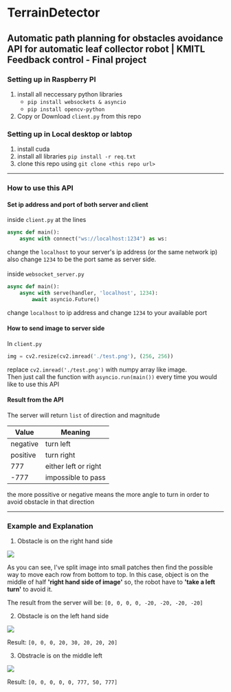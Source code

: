 # TerrainDetector
Automatic path planning for obstacles avoidance API for automatic leaf collector robot | KMITL Feedback control - Final project
-----
### Setting up in Raspberry PI
1. install all neccessary python libraries
     - `pip install websockets & asyncio`
     - `pip install opencv-python`
2. Copy or Download `client.py` from this repo

### Setting up in Local desktop or labtop
1. install cuda
2. install all libraries `pip install -r req.txt`
3. clone this repo using `git clone <this repo url>`

----
### How to use this API
#### Set ip address and port of both server and client
inside `client.py` at the lines
```python
async def main():
    async with connect("ws://localhost:1234") as ws:
```
change the `localhost` to your server's ip address (or the same network ip) also change `1234` to be the port same as server side.
<br><br>
inside `websocket_server.py`
```python
async def main():
    async with serve(handler, 'localhost', 1234):
        await asyncio.Future()
```
change `localhost` to ip address and change `1234` to your available port

#### How to send image to server side
In `client.py`
```python
img = cv2.resize(cv2.imread('./test.png'), (256, 256))
```
replace `cv2.imread('./test.png')` with numpy array like image. <br> Then just call the function with `asyncio.run(main())` every time you would like to use this API

#### Result from the API
The server will return `list` of direction and magnitude

Value | Meaning
-----|-----
negative | turn left
positive | turn right
777 | either left or right
-777 | impossible to pass

the more possitive or negative means the more angle to turn in order to avoid obstacle in that direction

---
### Example and Explanation
1. Obstacle is on the right hand side

![](https://github.com/Falight539/TerrainDetector/blob/master/im_source/split_right.png)

As you can see, I've split image into small patches then find the possible way to move each row from bottom to top.
In this case, object is on the middle of half <b>'right hand side of image'</b> so, the robot have to <b>'take a left turn'</b> to avoid it.

The result from the server will be: `[0, 0, 0, 0, -20, -20, -20, -20]`

2. Obstacle is on the left hand side

![](https://github.com/Falight539/TerrainDetector/blob/master/im_source/split_left.png)

Result: `[0, 0, 0, 20, 30, 20, 20, 20]`

3. Obstracle is on the middle left

![](https://github.com/Falight539/TerrainDetector/blob/master/im_source/split_lil_left.png)

Result: `[0, 0, 0, 0, 0, 777, 50, 777]`





